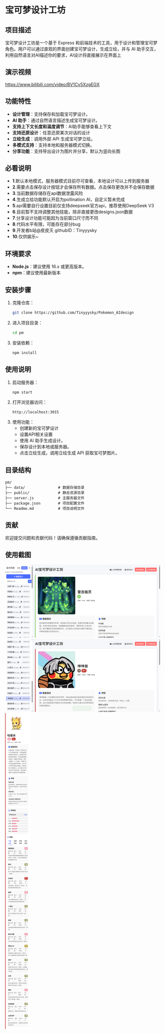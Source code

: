 # 宝可梦设计工坊

## 项目描述
宝可梦设计工坊是一个基于 Express 和前端技术的工具，用于设计和管理宝可梦角色。用户可以通过直观的界面创建宝可梦设计，生成立绘，并与 AI 助手交互，利用自然语言对AI描述你的要求，AI设计将直接展示在界面上


## 演示视频
https://www.bilibili.com/video/BV1Cv5XzgEGX


## 功能特性
- **设计管理**：支持保存和加载宝可梦设计。
- **AI 助手**：通过自然语言描述生成宝可梦设计。
- **支持上下文长度和温度调节**：AI助手能够查看上下文
- **支持还原设计**：任意还原某次对话的设计
- **立绘生成**：调用外部 API 生成宝可梦立绘。
- **多模式支持**：支持本地和服务器模式切换。
- **分享功能**：支持导出设计为图片并分享，默认为竖向长图


## 必看说明
- **1**.默认本地模式，服务器模式目前尽可查看，本地设计可以上传到服务器
- **2**.需要点击保存设计按钮才会保存所有数据。点击保存更改并不会保存数据
- **3**.当前数据存储存在api数据泄露风险
- **4**.生成立绘功能默认开启为pollination AI，自定义暂未完成
- **5**.api需要自行设置目前仅支持deepseek官方api，推荐使用DeepSeek V3
- **6**.目前暂不支持调整其他技能，除非直接更改designs.json数据
- **7**.分享设计功能可能因为当前窗口尺寸而不同
- **8**.代码水平有限，可能存在部分bug
- **9**.开发者b站@皮皮灭 githubID：Tinyyysky
- **10**.仅供娱乐~

## 环境要求
- **Node.js**：建议使用 16.x 或更高版本。
- **npm**：建议使用最新版本

## 安装步骤
1. 克隆仓库：
   ```bash
   git clone https://github.com/Tinyyysky/Pokemon_AIdesign
   ```
2. 进入项目目录：
   ```bash
   cd pm
   ```
3. 安装依赖：
   ```bash
   npm install
   ```

## 使用说明
1. 启动服务器：
   ```bash
   npm start
   ```
2. 打开浏览器访问：
   ```
   http://localhost:3015
   ```
3. 使用功能：
   - 创建新的宝可梦设计
   - 设置API相关设置
   - 使用 AI 助手生成设计。
   - 保存设计到本地或服务器。
   - 点击立绘生成，调用立绘生成 API 获取宝可梦图片。

## 目录结构
```
pm/
├── data/               # 数据存储目录
├── public/             # 静态资源目录
├── server.js           # 主服务器文件
├── package.json        # 项目配置文件
└── Readme.md           # 项目说明文件
```

## 贡献
欢迎提交问题和贡献代码！请确保遵循贡献指南。

## 使用截图
![图1](/public/images/示例1.png)
![图2](/public/images/示例2.png)
![分享](/public/images/哈基米.png)